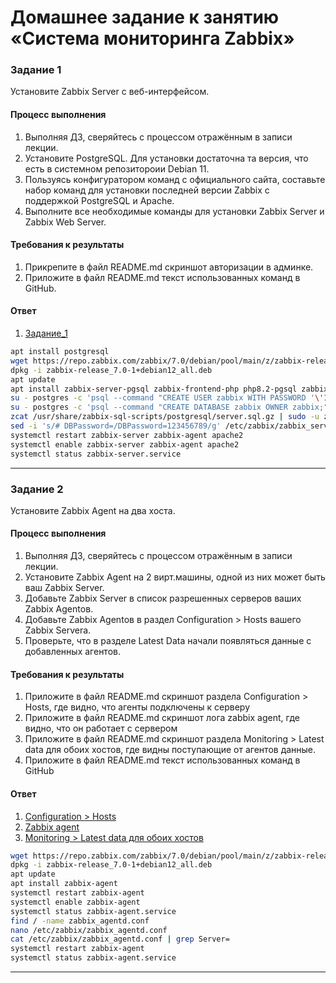 # Домашнее задание к занятию «Система мониторинга Zabbix»

### Задание 1 

Установите Zabbix Server с веб-интерфейсом.

#### Процесс выполнения
1. Выполняя ДЗ, сверяйтесь с процессом отражённым в записи лекции.
2. Установите PostgreSQL. Для установки достаточна та версия, что есть в системном репозитороии Debian 11.
3. Пользуясь конфигуратором команд с официального сайта, составьте набор команд для установки последней версии Zabbix с поддержкой PostgreSQL и Apache.
4. Выполните все необходимые команды для установки Zabbix Server и Zabbix Web Server.

#### Требования к результаты 
1. Прикрепите в файл README.md скриншот авторизации в админке.
2. Приложите в файл README.md текст использованных команд в GitHub.

#### Ответ
1. [Задание_1](https://github.com/timurgithub/netology-zabbix-hw1/blob/main/img/zabbix_login.png)

```bash
apt install postgresql
wget https://repo.zabbix.com/zabbix/7.0/debian/pool/main/z/zabbix-release/zabbix-release_7.0-1+debian12_all.deb
dpkg -i zabbix-release_7.0-1+debian12_all.deb
apt update
apt install zabbix-server-pgsql zabbix-frontend-php php8.2-pgsql zabbix-apache-conf zabbix-sql-scripts zabbix-agent
su - postgres -c 'psql --command "CREATE USER zabbix WITH PASSWORD '\'123456789\'';"'
su - postgres -c 'psql --command "CREATE DATABASE zabbix OWNER zabbix;"'
zcat /usr/share/zabbix-sql-scripts/postgresql/server.sql.gz | sudo -u zabbix psql zabbix
sed -i 's/# DBPassword=/DBPassword=123456789/g' /etc/zabbix/zabbix_server.conf
systemctl restart zabbix-server zabbix-agent apache2
systemctl enable zabbix-server zabbix-agent apache2
systemctl status zabbix-server.service
```
---

### Задание 2 

Установите Zabbix Agent на два хоста.

#### Процесс выполнения
1. Выполняя ДЗ, сверяйтесь с процессом отражённым в записи лекции.
2. Установите Zabbix Agent на 2 вирт.машины, одной из них может быть ваш Zabbix Server.
3. Добавьте Zabbix Server в список разрешенных серверов ваших Zabbix Agentов.
4. Добавьте Zabbix Agentов в раздел Configuration > Hosts вашего Zabbix Servera.
5. Проверьте, что в разделе Latest Data начали появляться данные с добавленных агентов.

#### Требования к результаты 
1. Приложите в файл README.md скриншот раздела Configuration > Hosts, где видно, что агенты подключены к серверу
2. Приложите в файл README.md скриншот лога zabbix agent, где видно, что он работает с сервером
3. Приложите в файл README.md скриншот раздела Monitoring > Latest data для обоих хостов, где видны поступающие от агентов данные.
4. Приложите в файл README.md текст использованных команд в GitHub

#### Ответ
1. [Configuration > Hosts](https://github.com/timurgithub/netology-zabbix-hw1/blob/main/img/Config.png)
2. [Zabbix agent](https://github.com/timurgithub/netology-zabbix-hw1/blob/main/img/zabbix_agent.png)
3. [Monitoring > Latest data для обоих хостов](https://github.com/timurgithub/netology-zabbix-hw1/blob/main/img/zabbix_server_agent.png)

```bash
wget https://repo.zabbix.com/zabbix/7.0/debian/pool/main/z/zabbix-release/zabbix-release_7.0-1+debian12_all.deb
dpkg -i zabbix-release_7.0-1+debian12_all.deb
apt update
apt install zabbix-agent
systemctl restart zabbix-agent
systemctl enable zabbix-agent
systemctl status zabbix-agent.service
find / -name zabbix_agentd.conf
nano /etc/zabbix/zabbix_agentd.conf
cat /etc/zabbix/zabbix_agentd.conf | grep Server=
systemctl restart zabbix-agent
systemctl status zabbix-agent.service
```
---
